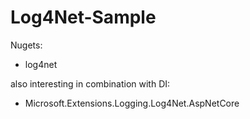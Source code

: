 # Log4Net-Sample

Nugets:

- log4net


also interesting in combination with DI:

- Microsoft.Extensions.Logging.Log4Net.AspNetCore